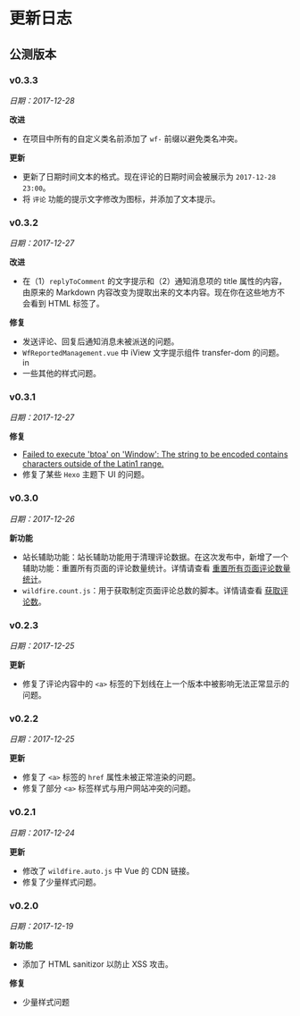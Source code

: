 # 更新日志

## 公测版本

### v0.3.3

*日期：2017-12-28*

**改进**

- 在项目中所有的自定义类名前添加了 `wf-` 前缀以避免类名冲突。

**更新**

- 更新了日期时间文本的格式。现在评论的日期时间会被展示为 `2017-12-28 23:00`。
- 将 `评论` 功能的提示文字修改为图标，并添加了文本提示。

### v0.3.2

*日期：2017-12-27*

**改进**

- 在（1）`replyToComment` 的文字提示和（2）通知消息项的 title 属性的内容，由原来的 Markdown 内容改变为提取出来的文本内容。现在你在这些地方不会看到 HTML 标签了。

**修复**

- 发送评论、回复后通知消息未被派送的问题。
- `WfReportedManagement.vue` 中 iView 文字提示组件 transfer-dom 的问题。 in 
- 一些其他的样式问题。

### v0.3.1

*日期：2017-12-27*

**修复**

- [Failed to execute 'btoa' on 'Window': The string to be encoded contains characters outside of the Latin1 range.](https://github.com/cheng-kang/wildfire/issues/16)
- 修复了某些 `Hexo` 主题下 UI 的问题。

### v0.3.0

*日期：2017-12-26*

**新功能**

- 站长辅助功能：站长辅助功能用于清理评论数据。在这次发布中，新增了一个辅助功能：重置所有页面的评论数量统计。详情请查看 [重置所有页面评论数量统计](/zh-cn/admin-helpers.md#_1-reset-discussion-count-for-all-pages)。
- `wildfire.count.js`：用于获取制定页面评论总数的脚本。详情请查看 [获取评论数](/zh-cn/get-discussion-count.md)。

### v0.2.3

*日期：2017-12-25*

**更新**

- 修复了评论内容中的 `<a>` 标签的下划线在上一个版本中被影响无法正常显示的问题。

### v0.2.2

*日期：2017-12-25*

**更新**

- 修复了 `<a>` 标签的 `href` 属性未被正常渲染的问题。
- 修复了部分 `<a>` 标签样式与用户网站冲突的问题。

### v0.2.1

*日期：2017-12-24*

**更新**

- 修改了 `wildfire.auto.js` 中 Vue 的 CDN 链接。
- 修复了少量样式问题。

### v0.2.0

*日期：2017-12-19*

**新功能**

- 添加了 HTML sanitizor 以防止 XSS 攻击。

**修复**

- 少量样式问题
